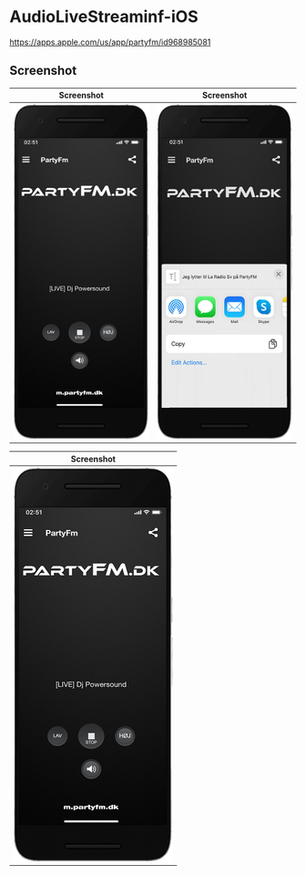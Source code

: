 # AudioLiveStreaminf-iOS

https://apps.apple.com/us/app/partyfm/id968985081

## Screenshot

|                Screenshot               | Screenshot |
|:---------------------------------------:|:-------------------------------------:|
| ![screenshot](screens/screen_1.png)   | ![screenshot](screens/screen_2.png)     |

|                Screenshot               | 
|:---------------------------------------:|
| ![screenshot](screens/screen_1.png)   |   

